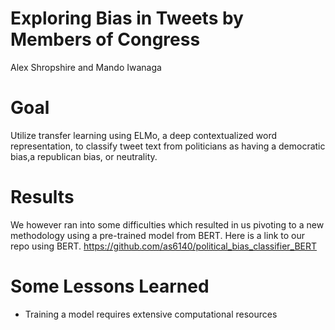 # Exploring Bias in Tweets by Members of Congress
Alex Shropshire and Mando Iwanaga

# Goal
Utilize transfer learning using ELMo, a deep contextualized word representation, to classify tweet text from politicians as having a democratic bias,a republican bias, or neutrality. 

# Results 
We however ran into some difficulties which resulted in us pivoting to a new methodology using a pre-trained model from BERT. Here is a link to our repo using BERT. https://github.com/as6140/political_bias_classifier_BERT


# Some Lessons Learned 
- Training a model requires extensive computational resources









